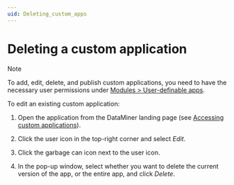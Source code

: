 ```yaml
---
uid: Deleting_custom_apps
---
```


# Deleting a custom application

> [!NOTE]
> To add, edit, delete, and publish custom applications, you need to have the necessary user permissions under [Modules > User-definable apps](xref:DataMiner_user_permissions#modules--user-definable-apps).

To edit an existing custom application:

1. Open the application from the DataMiner landing page (see [Accessing custom applications](xref:Accessing_custom_apps)).

1. Click the user icon in the top-right corner and select *Edit*.

1. Click the garbage can icon next to the user icon.

1. In the pop-up window, select whether you want to delete the current version of the app, or the entire app, and click *Delete*.
